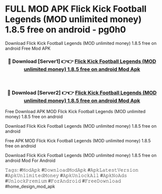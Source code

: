 # FULL MOD APK Flick Kick Football Legends (MOD unlimited money) 1.8.5 free on android - pg0h0
Download Flick Kick Football Legends (MOD unlimited money) 1.8.5 free on android Free Mod APK

<div align="center">
<h3>🔴 Download [Server1] 👉👉 <a href="https://apk-comot.site?title=Flick_Kick_Football_Legends_(MOD_unlimited_money)_1.8.5_free_on_android">Flick Kick Football Legends (MOD unlimited money) 1.8.5 free on android Mod Apk</a></h3><br>

<h3>🔴 Download [Server2] 👉👉 <a href="https://apk-comot.site?title=Flick_Kick_Football_Legends_(MOD_unlimited_money)_1.8.5_free_on_android">Flick Kick Football Legends (MOD unlimited money) 1.8.5 free on android Mod Apk</a></h3>
</div>


Free Download APK MOD Flick Kick Football Legends (MOD unlimited money) 1.8.5 free on android

Download Flick Kick Football Legends (MOD unlimited money) 1.8.5 free on android 

Free APK MOD Flick Kick Football Legends (MOD unlimited money) 1.8.5 free on android 

Download Flick Kick Football Legends (MOD unlimited money) 1.8.5 free on android Mod For Android

𝚃𝚊𝚐𝚜: #𝙼𝚘𝚍𝙰𝚙𝚔 #𝙳𝚘𝚠𝚗𝚕𝚘𝚊𝚍𝙼𝚘𝚍𝙰𝚙𝚔 #𝙰𝚙𝚔𝙻𝚊𝚝𝚎𝚜𝚝𝚅𝚎𝚛𝚜𝚒𝚘𝚗 #𝙰𝚙𝚔𝚄𝚗𝚕𝚒𝚖𝚒𝚝𝚎𝚍𝙼𝚘𝚗𝚎𝚢 #𝙰𝚙𝚔𝚄𝚗𝚕𝚘𝚌𝚔𝙰𝚕𝚕 #𝙰𝚙𝚔𝙽𝚘𝙰𝚍𝚜 #𝚄𝚗𝚕𝚘𝚌𝚔𝙿𝚛𝚎𝚖𝚒𝚞𝚖 #𝙵𝚘𝚛𝙰𝚗𝚍𝚛𝚘𝚒𝚍 #𝙵𝚛𝚎𝚎𝙳𝚘𝚠𝚗𝚕𝚘𝚊𝚍 #home_design_mod_apk